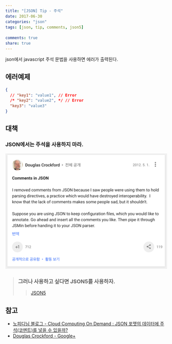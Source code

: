 ```yaml
---
title: "[JSON] Tip - 주석"
date: 2017-06-30
categories: "json"
tags: [json, tip, comments, json5]

comments: true
share: true
---
```


json에서 javascript 주석 문법을 사용하면 에러가 출력된다.

## 에러예제

```json
{
  // "key1": "value1", // Error
  /* "key2": "value2", */ // Error
  "key3": "value3"
}
```

## 대책

### JSON에서는 주석을 사용하지 마라.

![json-douglas-comments](/images/json-douglas-comments.png)

> ### 그러나 사용하고 싶다면 JSON5를 사용하자.
>
> > [JSON5](http://json5.org)

## 참고

- [노피디님 블로그 - Cloud Computing On Demand : JSON 포맷의 데이터에 주석(코멘트)를 넣을 수 있을까?](http://www.hoons.net/Blog/View/148602)
- [Douglas Crockford - Google+](https://plus.google.com/+DouglasCrockfordEsq/posts/RK8qyGVaGSr)
